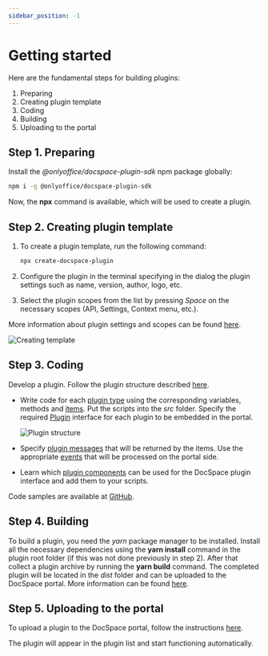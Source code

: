 ```yaml
---
sidebar_position: -1
---
```


# Getting started

Here are the fundamental steps for building plugins:

1. Preparing
2. Creating plugin template
3. Coding
4. Building
5. Uploading to the portal

## Step 1. Preparing

Install the *@onlyoffice/docspace-plugin-sdk* npm package globally:

``` sh
npm i -g @onlyoffice/docspace-plugin-sdk
```

Now, the **npx** command is available, which will be used to create a plugin.

## Step 2. Creating plugin template

1. To create a plugin template, run the following command:

   ``` sh
   npx create-docspace-plugin
   ```

2. Configure the plugin in the terminal specifying in the dialog the plugin settings such as name, version, author, logo, etc.

3. Select the plugin scopes from the list by pressing *Space* on the necessary scopes (API, Settings, Context menu, etc.).

More information about plugin settings and scopes can be found [here](../usage-sdk/creating-plugin-template.md).

![Creating template](/assets/images/docspace/creating-template.png)

## Step 3. Coding

Develop a plugin. Follow the plugin structure described [here](../usage-sdk/plugin-structure.md).

- Write code for each [plugin type](../usage-sdk/coding-plugin/plugin-types/plugin-types.md) using the corresponding variables, methods and [items](../usage-sdk/coding-plugin/plugin-items/plugin-items.md). Put the scripts into the *src* folder. Specify the required [Plugin](../usage-sdk/coding-plugin/plugin-types/plugin.md) interface for each plugin to be embedded in the portal.

  ![Plugin structure](/assets/images/docspace/plugin-structure.png)

- Specify [plugin messages](../usage-sdk/coding-plugin/plugin-message.md) that will be returned by the items. Use the appropriate [events](../usage-sdk/coding-plugin/events.md) that will be processed on the portal side.

- Learn which [plugin components](../usage-sdk/coding-plugin/plugin-components/plugin-components.md) can be used for the DocSpace plugin interface and add them to your scripts.

Code samples are available at [GitHub](https://github.com/ONLYOFFICE/docspace-plugins).

## Step 4. Building

To build a plugin, you need the *yarn* package manager to be installed. Install all the necessary dependencies using the **yarn install** command in the plugin root folder (if this was not done previously in step 2). After that collect a plugin archive by running the **yarn build** command. The completed plugin will be located in the *dist* folder and can be uploaded to the DocSpace portal. More information can be found [here](../usage-sdk/building-plugin.md).

## Step 5. Uploading to the portal

To upload a plugin to the DocSpace portal, follow the instructions [here](../usage-sdk/adding-plugin.md).

The plugin will appear in the plugin list and start functioning automatically.
